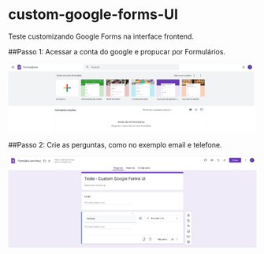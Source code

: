 # custom-google-forms-UI

Teste customizando Google Forms na interface frontend.

##Passo 1:
Acessar a conta do google e propucar por Formulários.

![alt text](/assets/step1.png)

##Passo 2:
Crie as perguntas, como no exemplo email e telefone.

![alt text](/assets/step2.png)